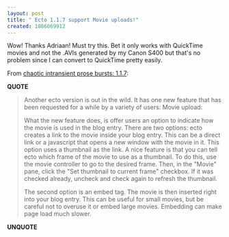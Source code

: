 ```yaml
---
layout: post
title: " Ecto 1.1.7 support Movie uploads!"
created: 1086069912
---
```

Wow! Thanks Adriaan! Must try this.  Bet it only works with QuickTime movies and not the .AVIs generated by my Canon S400 but that's no problem since I can convert to QuickTime pretty easily.

From <a href="http://blog.kung-foo.tv/archives/000949.php#comments">chaotic intransient prose bursts: 1.1.7</a>:
<p><strong>QUOTE</strong></p><blockquote>Another ecto version is out in the wild. It has one new feature that has been requested for a while by a variety of users: Movie upload:

What the new feature does, is offer users an option to indicate how the movie is used in the blog entry. There are two options: ecto creates a link to the movie inside your blog entry. This can be a direct link or a javascript that opens a new window with the movie in it. This option uses a thumbnail as the link. A nice feature is that you can tell ecto which frame of the movie to use as a thumbnail. To do this, use the movie controller to go to the desired frame. Then, in the "Movie" pane, click the "Set thumbnail to current frame" checkbox. If it was checked already, uncheck and check again to refresh the thumbnail.

The second option is an embed tag. The movie is then inserted right into your blog entry. This can be useful for small movies, but be careful not to overuse it or embed large movies. Embedding can make page load much slower.</blockquote><p><strong>UNQUOTE</strong></p>

